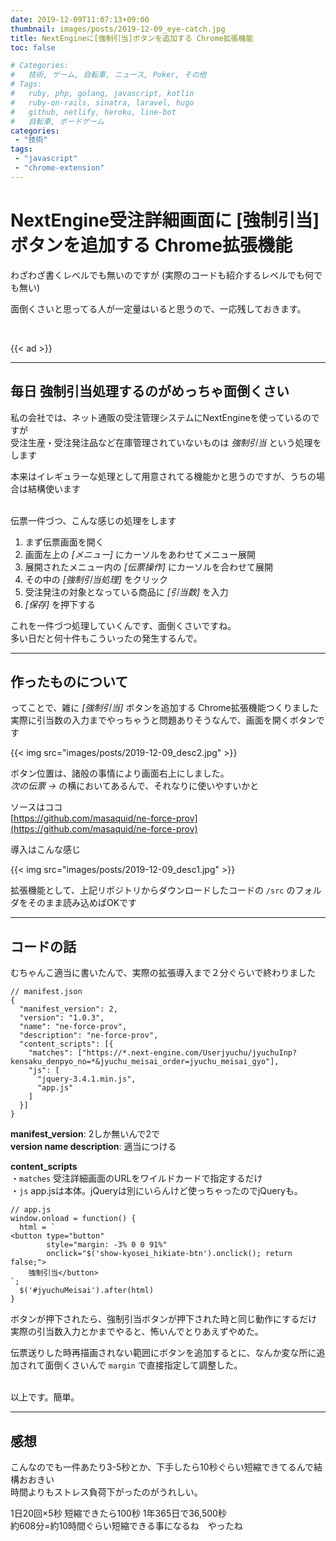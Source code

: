 ```yaml
---
date: 2019-12-09T11:07:13+09:00
thumbnail: images/posts/2019-12-09_eye-catch.jpg
title: NextEngineに[強制引当]ボタンを追加する Chrome拡張機能
toc: false

# Categories:
#   技術, ゲーム, 自転車, ニュース, Poker, その他
# Tags:
#   ruby, php, golang, javascript, kotlin
#   ruby-on-rails, sinatra, laravel, hugo
#   github, netlify, heroku, line-bot
#   自転車, ボードゲーム
categories:
 - "技術"
tags:
 - "javascript"
 - "chrome-extension"
---
```


# NextEngine受注詳細画面に [強制引当] ボタンを追加する Chrome拡張機能

わざわざ書くレベルでも無いのですが (実際のコードも紹介するレベルでも何でも無い)  

面倒くさいと思ってる人が一定量はいると思うので、一応残しておきます。

<br>

{{< ad >}}

* * *

## 毎日 強制引当処理するのがめっちゃ面倒くさい

私の会社では、ネット通販の受注管理システムにNextEngineを使っているのですが  
受注生産・受注発注品など在庫管理されていないものは _強制引当_ という処理をします

本来はイレギュラーな処理として用意されてる機能かと思うのですが、うちの場合は結構使います

<br>
伝票一件づつ、こんな感じの処理をします

1. まず伝票画面を開く
2. 画面左上の _[メニュー]_ にカーソルをあわせてメニュー展開
3. 展開されたメニュー内の _[伝票操作]_ にカーソルを合わせて展開
4. その中の _[強制引当処理]_ をクリック
5. 受注発注の対象となっている商品に _[引当数]_ を入力
6. _[保存]_ を押下する

これを一件づつ処理していくんです、面倒くさいですね。  
多い日だと何十件もこういったの発生するんで。

* * *

## 作ったものについて

ってことで、雑に _[強制引当]_ ボタンを追加する Chrome拡張機能つくりました  
実際に引当数の入力までやっちゃうと問題ありそうなんで、画面を開くボタンです

{{< img src="images/posts/2019-12-09_desc2.jpg" >}}  

ボタン位置は、諸般の事情により画面右上にしました。  
_次の伝票 →_ の横においてあるんで、それなりに使いやすいかと

ソースはココ  
[https://github.com/masaquid/ne-force-prov](https://github.com/masaquid/ne-force-prov)  

導入はこんな感じ  

{{< img src="images/posts/2019-12-09_desc1.jpg" >}}  

拡張機能として、上記リポジトリからダウンロードしたコードの <code>/src</code> のフォルダをそのまま読み込めばOKです

* * *

## コードの話

むちゃんこ適当に書いたんで、実際の拡張導入まで２分ぐらいで終わりました  

```
// manifest.json
{
  "manifest_version": 2,
  "version": "1.0.3",
  "name": "ne-force-prov",
  "description": "ne-force-prov",
  "content_scripts": [{
    "matches": ["https://*.next-engine.com/Userjyuchu/jyuchuInp?kensaku_denpyo_no=*&jyuchu_meisai_order=jyuchu_meisai_gyo"],
    "js": [
      "jquery-3.4.1.min.js",
      "app.js"
    ]
  }]
}
```
__manifest_version__: 2しか無いんで2で  
__version name description__: 適当につける  

__content_scripts__  
・<code>matches</code> 受注詳細画面のURLをワイルドカードで指定するだけ  
・<code>js</code> app.jsは本体。jQueryは別にいらんけど使っちゃったのでjQueryも。

```
// app.js
window.onload = function() {
  html = `
<button type="button"
        style="margin: -3% 0 0 91%"
        onclick="$('show-kyosei_hikiate-btn').onclick(); return false;">
    強制引当</button>
`;
  $('#jyuchuMeisai').after(html)
}
```
ボタンが押下されたら、強制引当ボタンが押下された時と同じ動作にするだけ  
実際の引当数入力とかまでやると、怖いんでとりあえずやめた。

伝票送りした時再描画されない範囲にボタンを追加するとに、なんか変な所に追加されて面倒くさいんで <code>margin</code> で直接指定して調整した。

<br>
以上です。簡単。

* * *

## 感想
こんなのでも一件あたり3-5秒とか、下手したら10秒ぐらい短縮できてるんで結構おおきい  
時間よりもストレス負荷下がったのがうれしい。  

1日20回×5秒 短縮できたら100秒 1年365日で36,500秒  
約608分=約10時間ぐらい短縮できる事になるね　やったね
